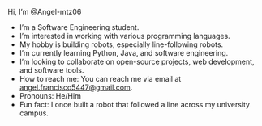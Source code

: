 Hi, I’m @Angel-mtz06

- I’m a Software Engineering student.
- I’m interested in working with various programming languages.
- My hobby is building robots, especially line-following robots.
- I’m currently learning Python, Java, and software engineering.
- I’m looking to collaborate on open-source projects, web development, and software tools.
- How to reach me: You can reach me via email at angel.francisco5447@gmail.com.
- Pronouns: He/Him
- Fun fact: I once built a robot that followed a line across my university campus.
